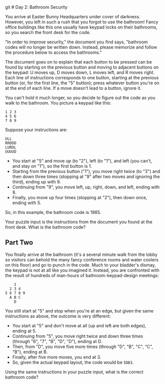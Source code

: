 git # Day 2: Bathroom Security

You arrive at Easter Bunny Headquarters under cover of darkness. However, you left in such a rush that you forgot to use
the bathroom! Fancy office buildings like this one usually have keypad locks on their bathrooms, so you search the front
desk for the code.

"In order to improve security," the document you find says, "bathroom codes will no longer be written down. Instead,
please memorize and follow the procedure below to access the bathrooms."

The document goes on to explain that each button to be pressed can be found by starting on the previous button and
moving to adjacent buttons on the keypad: U moves up, D moves down, L moves left, and R moves right. Each line of
instructions corresponds to one button, starting at the previous button (or, for the first line, the "5" button); press
whatever button you're on at the end of each line. If a move doesn't lead to a button, ignore it.

You can't hold it much longer, so you decide to figure out the code as you walk to the bathroom. You picture a keypad
like this:

```
1 2 3
4 5 6
7 8 9
```

Suppose your instructions are:

```
ULL
RRDDD
LURDL
UUUUD
```

* You start at "5" and move up (to "2"), left (to "1"), and left (you can't, and stay on "1"), so the first button is 1.
* Starting from the previous button ("1"), you move right twice (to "3") and then down three times (stopping at "9"
  after two moves and ignoring the third), ending up with 9.
* Continuing from "9", you move left, up, right, down, and left, ending with 8.
* Finally, you move up four times (stopping at "2"), then down once, ending with 5.

So, in this example, the bathroom code is 1985.

Your puzzle input is the instructions from the document you found at the front desk. What is the bathroom code?

## Part Two

You finally arrive at the bathroom (it's a several minute walk from the lobby so visitors can behold the many fancy
conference rooms and water coolers on this floor) and go to punch in the code. Much to your bladder's dismay, the keypad
is not at all like you imagined it. Instead, you are confronted with the result of hundreds of man-hours of
bathroom-keypad-design meetings:

```
    1
  2 3 4
5 6 7 8 9
  A B C
    D
```

You still start at "5" and stop when you're at an edge, but given the same instructions as above, the outcome is very
different:

* You start at "5" and don't move at all (up and left are both edges), ending at 5.
* Continuing from "5", you move right twice and down three times (through "6", "7", "B", "D", "D"), ending at D.
* Then, from "D", you move five more times (through "D", "B", "C", "C", "B"), ending at B.
* Finally, after five more moves, you end at 3.
* So, given the actual keypad layout, the code would be `5DB3`.

Using the same instructions in your puzzle input, what is the correct bathroom code?
